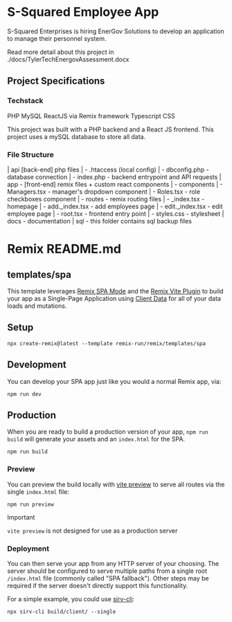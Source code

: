 # S-Squared Employee App
S-Squared Enterprises is hiring EnerGov Solutions to develop an application to manage their personnel system.

Read more detail about this project in ./docs/TylerTechEnergovAssessment.docx

## Project Specifications
### Techstack
PHP
MySQL
ReactJS via Remix framework
Typescript
CSS


This project was built with a PHP backend and a React JS frontend.
This project uses a mySQL database to store all data.

### File Structure
| api [back-end] php files
    | - .htaccess (local config)
    | - dbconfig.php - database connection
    | - index.php - backend entrypoint and API requests
| app - [front-end] remix files + custom react components 
    | - components
        | - Managers.tsx - manager's dropdown component 
        | - Roles.tsx - role checkboxes component
    | - routes - remix routing files
        | - _index.tsx - homepage
        | - add._index.tsx - add employees page
        | - edit._index.tsx - edit employee page
    | - root.tsx - frontend entry point
    | - styles.css - stylesheet
| docs - documentation
| sql - this folder contains sql backup files


# Remix README.md
## templates/spa

This template leverages [Remix SPA Mode](https://remix.run/docs/en/main/future/spa-mode) and the [Remix Vite Plugin](https://remix.run/docs/en/main/future/vite) to build your app as a Single-Page Application using [Client Data](https://remix.run/docs/en/main/guides/client-data) for all of your data loads and mutations.

## Setup

```shellscript
npx create-remix@latest --template remix-run/remix/templates/spa
```

## Development

You can develop your SPA app just like you would a normal Remix app, via:

```shellscript
npm run dev
```

## Production

When you are ready to build a production version of your app, `npm run build` will generate your assets and an `index.html` for the SPA.

```shellscript
npm run build
```

### Preview

You can preview the build locally with [vite preview](https://vitejs.dev/guide/cli#vite-preview) to serve all routes via the single `index.html` file:

```shellscript
npm run preview
```

> [!IMPORTANT]
>
> `vite preview` is not designed for use as a production server

### Deployment

You can then serve your app from any HTTP server of your choosing. The server should be configured to serve multiple paths from a single root `/index.html` file (commonly called "SPA fallback"). Other steps may be required if the server doesn't directly support this functionality.

For a simple example, you could use [sirv-cli](https://www.npmjs.com/package/sirv-cli):

```shellscript
npx sirv-cli build/client/ --single
```

